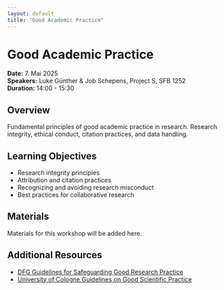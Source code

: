```yaml
---
layout: default
title: "Good Academic Practice"
---
```

# Good Academic Practice

**Date:** 7. Mai 2025  
**Speakers:** Luke Günther & Job Schepens, Project S, SFB 1252  
**Duration:** 14:00 - 15:30

## Overview

Fundamental principles of good academic practice in research. Research integrity, ethical conduct, citation practices, and data handling.

## Learning Objectives

- Research integrity principles
- Attribution and citation practices  
- Recognizing and avoiding research misconduct
- Best practices for collaborative research

## Materials

Materials for this workshop will be added here.

## Additional Resources

- [DFG Guidelines for Safeguarding Good Research Practice](https://www.dfg.de/en/research_funding/principles_dfg_funding/good_scientific_practice/)
- [University of Cologne Guidelines on Good Scientific Practice](https://verwaltung.uni-koeln.de/stabsstelle03.1/content/good_scientific_practice/index_eng.html)
